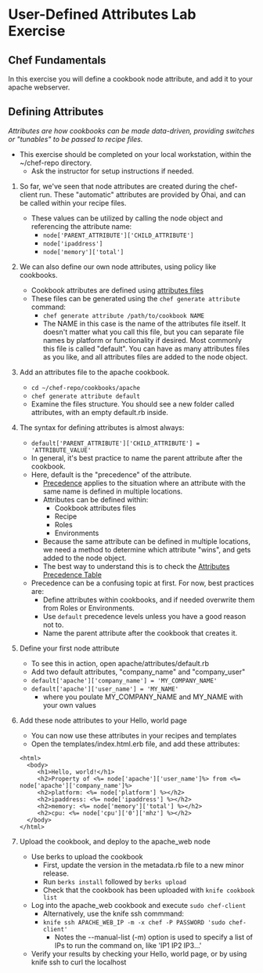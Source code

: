 # User-Defined Attributes Lab Exercise
## Chef Fundamentals

In this exercise you will define a cookbook node attribute, and add it to your apache webserver.

## Defining Attributes

_Attributes are how cookbooks can be made data-driven, providing switches or "tunables" to be passed to recipe files._

* This exercise should be completed on your local workstation, within the ~/chef-repo directory.
  * Ask the instructor for setup instructions if needed.

1. So far, we've seen that node attributes are created during the chef-client run. These "automatic" attributes are provided by Ohai, and can be called within your recipe files.
   * These values can be utilized by calling the node object and referencing the attribute name:
     * `node['PARENT_ATTRIBUTE']['CHILD_ATTRIBUTE']`
     * `node['ipaddress']`
     * `node['memory']['total']`

2. We can also define our own node attributes, using policy like cookbooks.
   * Cookbook attributes are defined using [attributes files](https://docs.chef.io/attributes.html#use-attribute-files)
   * These files can be generated using the `chef generate attribute` command:
     * `chef generate attribute /path/to/cookbook NAME`
     * The NAME in this case is the name of the attributes file itself. It doesn't matter what you call this file, but you can separate file names by platform or functionality if desired. Most commonly this file is called "default". You can have as many attributes files as you like, and all attributes files are added to the node object.

3. Add an attributes file to the apache cookbook.
   * `cd ~/chef-repo/cookbooks/apache`
   * `chef generate attribute default`
   * Examine the files structure. You should see a new folder called attributes, with an empty default.rb inside.

4. The syntax for defining attributes is almost always:
   * `default['PARENT_ATTRIBUTE']['CHILD_ATTRIBUTE'] = 'ATTRIBUTE_VALUE'`
   * In general, it's best practice to name the parent attribute after the cookbook.
   * Here, default is the "precedence" of the attribute.
     * [Precedence](https://docs.chef.io/attributes.html#attribute-precedence) applies to the situation where an attribute with the same name is defined in multiple locations.
     * Attributes can be defined within:
       * Cookbook attributes files
       * Recipe
       * Roles
       * Environments
     * Because the same attribute can be defined in multiple locations, we need a method to determine which attribute "wins", and gets added to the node object.
     * The best way to understand this is to check the [Attributes Precedence Table](https://docs.chef.io/_images/overview_chef_attributes_table.png)
   * Precedence can be a confusing topic at first. For now, best practices are:
     * Define attributes within cookbooks, and if needed overwrite them from Roles or Environments.
     * Use `default` precedence levels unless you have a good reason not to. 
     * Name the parent attribute after the cookbook that creates it.

5. Define your first node attribute
   * To see this in action, open apache/attributes/default.rb
   * Add two default attributes, "company_name" and "company_user"
   * `default['apache']['company_name'] = 'MY_COMPANY_NAME'`
   * `default['apache']['user_name'] = 'MY_NAME'`
     * where you poulate MY_COMPANY_NAME and MY_NAME with your own values

6. Add these node attributes to your Hello, world page
   * You can now use these attributes in your recipes and templates
   * Open the templates/index.html.erb file, and add these attributes:
   ```
   <html>
     <body>
        <h1>Hello, world!</h1>
        <h2>Property of <%= node['apache']['user_name']%> from <%= node['apache']['company_name']%>
        <h2>platform: <%= node['platform'] %></h2>
        <h2>ipaddress: <%= node['ipaddress'] %></h2>
        <h2>memory: <%= node['memory']['total'] %></h2>
        <h2>cpu: <%= node['cpu']['0']['mhz'] %></h2>
     </body>
   </html>
   ```

7. Upload the cookbook, and deploy to the apache_web node
   * Use berks to upload the cookbook
     * First, update the version in the metadata.rb file to a new minor release.
     * Run `berks install` followed by `berks upload`
     * Check that the cookbook has been uploaded with `knife cookbook list`
   * Log into the apache_web cookbook and execute `sudo chef-client`
     * Alternatively, use the knife ssh commmand:
     * `knife ssh APACHE_WEB_IP -m -x chef -P PASSWORD 'sudo chef-client'`
       * Notes the --manual-list (-m) option is used to specify a list of IPs to run the command on, like 'IP1 IP2 IP3...'
   * Verify your results by checking your Hello, world page, or by using knife ssh to curl the localhost